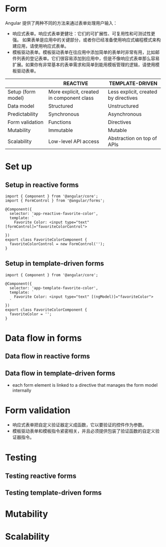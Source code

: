 # Form
Angular 提供了两种不同的方法来通过表单处理用户输入：
- 响应式表单。响应式表单更健壮：它们的可扩展性、可复用性和可测试性更强。 如果表单是应用中的关键部分，或者你已经准备使用响应式编程模式来构建应用，请使用响应式表单。
- 模板驱动表单。模板驱动表单在往应用中添加简单的表单时非常有用，比如邮件列表的登记表单。它们很容易添加到应用中，但是不像响应式表单那么容易扩展。如果你有非常基本的表单需求和简单到能用模板管理的逻辑，请使用模板驱动表单。

|                    | REACTIVE                                  | TEMPLATE-DRIVEN                      |
|--------------------|-------------------------------------------|--------------------------------------|
| Setup (form model) | More explicit, created in component class | Less explicit, created by directives |
| Data model         | Structured                                | Unstructured                         |
| Predictability     | Synchronous                               | Asynchronous                         |
| Form validation    | Functions                                 | Directives                           |
| Mutability         | Immutable                                 | Mutable                              |
| Scalability        | Low-level API access                      | Abstraction on top of APIs           |


# Set up
## Setup in reactive forms
```
import { Component } from '@angular/core';
import { FormControl } from '@angular/forms';
 
@Component({
  selector: 'app-reactive-favorite-color',
  template: `
    Favorite Color: <input type="text" [formControl]="favoriteColorControl">
  `
})
export class FavoriteColorComponent {
  favoriteColorControl = new FormControl('');
}
```


## Setup in template-driven forms
```
import { Component } from '@angular/core';

@Component({
  selector: 'app-template-favorite-color',
  template: `
    Favorite Color: <input type="text" [(ngModel)]="favoriteColor">
  `
})
export class FavoriteColorComponent {
  favoriteColor = '';
}
```


# Data flow in forms
## Data flow in reactive forms

## Data flow in template-driven forms
- each form element is linked to a directive that manages the form model internally


# Form validation
- 响应式表单把自定义验证器定义成函数，它以要验证的控件作为参数。
- 模板驱动表单和模板指令紧密相关，并且必须提供包装了验证函数的自定义验证器指令。


# Testing
## Testing reactive forms


## Testing template-driven forms



# Mutability


# Scalability



